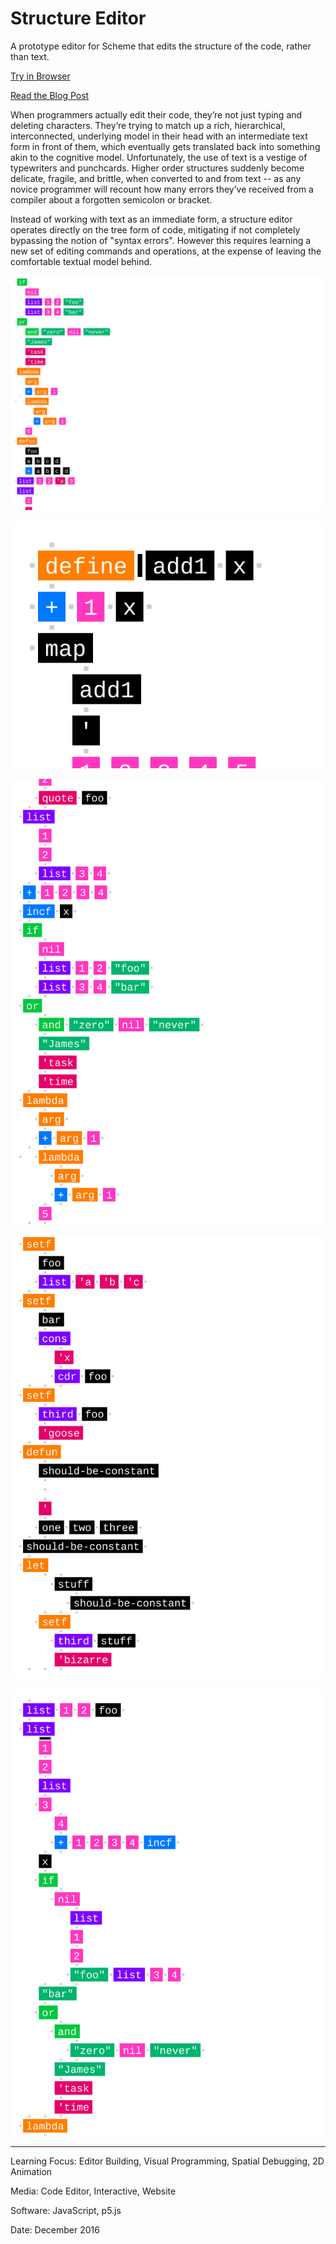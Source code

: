 # Structure Editor

A prototype editor for Scheme that edits the structure of the code, rather than text.

[Try in Browser](https://willy-vvu.github.io/StructureEditor/)

[Read the Blog Post](https://willy-vvu.github.io/hidden-bits/2016/12/18/a-better-editor.html)

When programmers actually edit their code, they’re not just typing and deleting characters. They’re trying to match up a rich, hierarchical, interconnected, underlying model in their head with an intermediate text form in front of them, which eventually gets translated back into something akin to the cognitive model. Unfortunately, the use of text is a vestige of typewriters and punchcards. Higher order structures suddenly become delicate, fragile, and brittle, when converted to and from text -- as any novice programmer will recount how many errors they’ve received from a compiler about a forgotten semicolon or bracket.

Instead of working with text as an immediate form, a structure editor operates directly on the tree form of code, mitigating if not completely bypassing the notion of "syntax errors". However this requires learning a new set of editing commands and operations, at the expense of leaving the comfortable textual model behind.

![](StructureEditor1.png)

![](StructureEditor2.gif)

![](StructureEditor3.png)

![](StructureEditor4.png)

![](StructureEditor5.png)

---

Learning Focus: Editor Building, Visual Programming, Spatial Debugging, 2D Animation

Media: Code Editor, Interactive, Website

Software: JavaScript, p5.js

Date: December 2016

